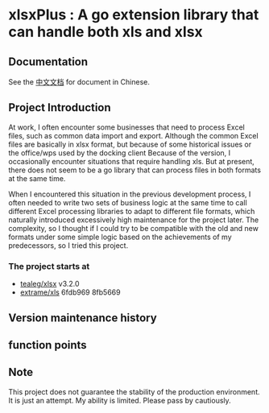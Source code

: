 # xlsxPlus : A go extension library that can handle both xls and xlsx

## Documentation

See the [中文文档](https://github.com/FWangZil/xlsxplus/blob/master/README_zh.md) for document in Chinese.

## Project Introduction

At work, I often encounter some businesses that need to process Excel files, such as common data import and export. Although the common Excel files are basically in xlsx format, but because of some historical issues or the office/wps used by the docking client Because of the version, I occasionally encounter situations that require handling xls. But at present, there does not seem to be a go library that can process files in both formats at the same time.

When I encountered this situation in the previous development process, I often needed to write two sets of business logic at the same time to call different Excel processing libraries to adapt to different file formats, which naturally introduced excessively high maintenance for the project later. The complexity, so I thought if I could try to be compatible with the old and new formats under some simple logic based on the achievements of my predecessors, so I tried this project.

### The project starts at

* [tealeg/xlsx](https://github.com/tealeg/xlsx) v3.2.0
* [extrame/xls](https://github.com/extrame/xls) 6fdb969 8fb5669

## Version maintenance history

## function points

## Note

This project does not guarantee the stability of the production environment. It is just an attempt. My ability is limited. Please pass by cautiously.
